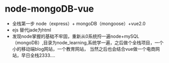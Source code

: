 # node-mongoDB-vue
* 全栈第一步 node（express）+ mongoDB（mongoose）+vue2.0
* ejs 替代jade为html
* 发现node掌握的基础不牢固，重新从0系统捋一遍node+mySQL（mongoDB）,目录为node_learning,系统学一遍，之后做个全栈项目，一个小的移动端blog网站，一个教育网站，
当然之后也会结合vue做一个电商网站，早日全栈2333....
